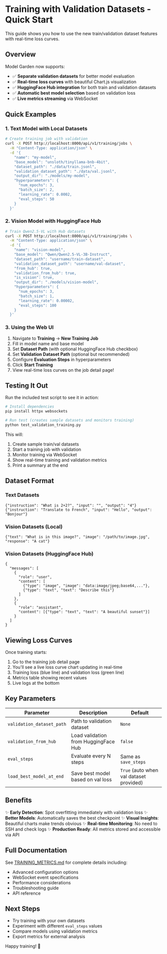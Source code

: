 # Training with Validation Datasets - Quick Start

This guide shows you how to use the new train/validation dataset features with real-time loss curves.

## Overview

Model Garden now supports:
- ✅ **Separate validation datasets** for better model evaluation
- ✅ **Real-time loss curves** with beautiful Chart.js visualization
- ✅ **HuggingFace Hub integration** for both train and validation datasets
- ✅ **Automatic best model selection** based on validation loss
- ✅ **Live metrics streaming** via WebSocket

## Quick Examples

### 1. Text Model with Local Datasets

```bash
# Create training job with validation
curl -X POST http://localhost:8000/api/v1/training/jobs \
  -H "Content-Type: application/json" \
  -d '{
    "name": "my-model",
    "base_model": "unsloth/tinyllama-bnb-4bit",
    "dataset_path": "./data/train.jsonl",
    "validation_dataset_path": "./data/val.jsonl",
    "output_dir": "./models/my-model",
    "hyperparameters": {
      "num_epochs": 3,
      "batch_size": 2,
      "learning_rate": 0.0002,
      "eval_steps": 50
    }
  }'
```

### 2. Vision Model with HuggingFace Hub

```bash
# Train Qwen2.5-VL with Hub datasets
curl -X POST http://localhost:8000/api/v1/training/jobs \
  -H "Content-Type: application/json" \
  -d '{
    "name": "vision-model",
    "base_model": "Qwen/Qwen2.5-VL-3B-Instruct",
    "dataset_path": "username/train-dataset",
    "validation_dataset_path": "username/val-dataset",
    "from_hub": true,
    "validation_from_hub": true,
    "is_vision": true,
    "output_dir": "./models/vision-model",
    "hyperparameters": {
      "num_epochs": 3,
      "batch_size": 1,
      "learning_rate": 0.00002,
      "eval_steps": 100
    }
  }'
```

### 3. Using the Web UI

1. Navigate to **Training** → **New Training Job**
2. Fill in model name and base model
3. Set **Dataset Path** (with optional HuggingFace Hub checkbox)
4. Set **Validation Dataset Path** (optional but recommended)
5. Configure **Evaluation Steps** in hyperparameters
6. Click **Start Training**
7. View real-time loss curves on the job detail page!

## Testing It Out

Run the included test script to see it in action:

```bash
# Install dependencies
pip install httpx websockets

# Run test (creates sample datasets and monitors training)
python test_validation_training.py
```

This will:
1. Create sample train/val datasets
2. Start a training job with validation
3. Monitor training via WebSocket
4. Show real-time training and validation metrics
5. Print a summary at the end

## Dataset Format

### Text Datasets
```jsonl
{"instruction": "What is 2+2?", "input": "", "output": "4"}
{"instruction": "Translate to French", "input": "Hello", "output": "Bonjour"}
```

### Vision Datasets (Local)
```jsonl
{"text": "What is in this image?", "image": "/path/to/image.jpg", "response": "A cat"}
```

### Vision Datasets (HuggingFace Hub)
```jsonl
{
  "messages": [
    {
      "role": "user",
      "content": [
        {"type": "image", "image": "data:image/jpeg;base64,..."},
        {"type": "text", "text": "Describe this"}
      ]
    },
    {
      "role": "assistant",
      "content": [{"type": "text", "text": "A beautiful sunset"}]
    }
  ]
}
```

## Viewing Loss Curves

Once training starts:
1. Go to the training job detail page
2. You'll see a live loss curve chart updating in real-time
3. Training loss (blue line) and validation loss (green line)
4. Metrics table showing recent values
5. Live logs at the bottom

## Key Parameters

| Parameter | Description | Default |
|-----------|-------------|---------|
| `validation_dataset_path` | Path to validation dataset | `None` |
| `validation_from_hub` | Load validation from HuggingFace Hub | `false` |
| `eval_steps` | Evaluate every N steps | Same as `save_steps` |
| `load_best_model_at_end` | Save best model based on val loss | `True` (auto when val dataset provided) |

## Benefits

✨ **Early Detection**: Spot overfitting immediately with validation loss
✨ **Better Models**: Automatically saves the best checkpoint
✨ **Visual Insights**: Beautiful charts make trends obvious
✨ **Real-time Monitoring**: No need to SSH and check logs
✨ **Production Ready**: All metrics stored and accessible via API

## Full Documentation

See [TRAINING_METRICS.md](TRAINING_METRICS.md) for complete details including:
- Advanced configuration options
- WebSocket event specifications
- Performance considerations
- Troubleshooting guide
- API reference

## Next Steps

- Try training with your own datasets
- Experiment with different `eval_steps` values
- Compare models using validation metrics
- Export metrics for external analysis

Happy training! 🚀
